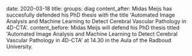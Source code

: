date: 2020-03-18
title:
groups: diag
content_after: Midas Meijs has succesfully defended his PhD thesis with the title 'Automated Image Analysis and Machine Learning to Detect Cerebral Vascular Pathology in 4D-CTA'.
content_before: Midas Meijs will defend his PhD thesis titled 'Automated Image Analysis and Machine Learning to Detect Cerebral Vascular Pathology in 4D-CTA' at 14.30 in the Aula of the Radboud University.